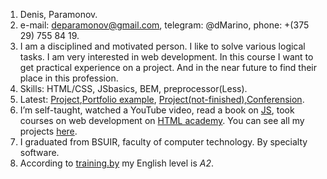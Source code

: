 1. Denis, Paramonov.
2. e-mail: deparamonov@gmail.com, telegram: @dMarino, phone: +(375 29) 755 84 19.
3. I am a disciplined and motivated person. I like to solve various logical tasks. I am very interested in web development. In this course I want to get practical experience on a project. And in the near future to find their place in this profession.
4. Skills: HTML/CSS, JSbasics, BEM, preprocessor(Less).
5. Latest: [Project](https://github.com/DMarin0/Practice-HTML-CSS-JS/tree/master/Four%20project),[Portfolio example](https://github.com/DMarin0/Practice-HTML-CSS-JS/tree/master/Five%20project), [Project(not-finished)](https://github.com/DMarin0/Practice-HTML-CSS-JS/tree/master/Seven),[Conferension](https://github.com/DMarin0/Practice-HTML-CSS-JS/tree/master/%D0%A1%D0%B0%D0%B9%D1%82%20%D0%9A%D0%BE%D0%BD%D1%84%D0%B5%D1%80%D0%B5%D0%BD%D1%86%D0%B8%D1%8F).
6. I’m self-taught, watched a YouTube video, read a book on [JS](https://learn.javascript.ru/), took courses on web development on [HTML academy](https://htmlacademy.ru/profile/id1358243). You can see all my projects [here](https://github.com/DMarin0/Practice-HTML-CSS-JS).
7. I graduated from BSUIR, faculty of computer technology. By specialty software.
8. According to [training.by](https://training.by/) my English level is *A2*.
